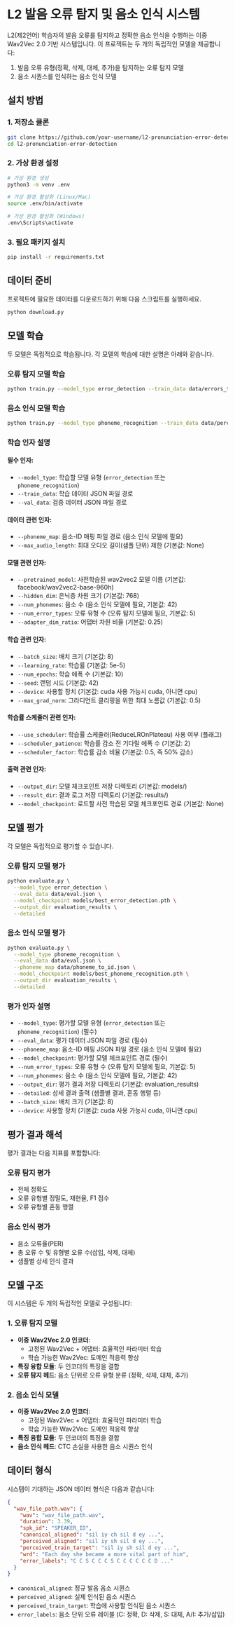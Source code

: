 # L2 발음 오류 탐지 및 음소 인식 시스템

L2(제2언어) 학습자의 발음 오류를 탐지하고 정확한 음소 인식을 수행하는 이중 Wav2Vec 2.0 기반 시스템입니다. 
이 프로젝트는 두 개의 독립적인 모델을 제공합니다:
1. 발음 오류 유형(정확, 삭제, 대체, 추가)을 탐지하는 오류 탐지 모델
2. 음소 시퀀스를 인식하는 음소 인식 모델

## 설치 방법

### 1. 저장소 클론
```bash
git clone https://github.com/your-username/l2-pronunciation-error-detection.git
cd l2-pronunciation-error-detection
```

### 2. 가상 환경 설정
```bash
# 가상 환경 생성
python3 -m venv .env

# 가상 환경 활성화 (Linux/Mac)
source .env/bin/activate

# 가상 환경 활성화 (Windows)
.env\Scripts\activate
```

### 3. 필요 패키지 설치
```bash
pip install -r requirements.txt
```

## 데이터 준비

프로젝트에 필요한 데이터를 다운로드하기 위해 다음 스크립트를 실행하세요.

```bash
python download.py
```

## 모델 학습

두 모델은 독립적으로 학습됩니다. 각 모델의 학습에 대한 설명은 아래와 같습니다.

### 오류 탐지 모델 학습

```bash
python train.py --model_type error_detection --train_data data/errors_train.json --val_data data/errors_val.json --num_epochs 100 --batch_size 32 --learning_rate 4e-4 --use_scheduler
```

### 음소 인식 모델 학습

```bash
python train.py --model_type phoneme_recognition --train_data data/perceived_train.json --val_data data/perceived_val.json --phoneme_map data/phoneme_to_id.json --num_epochs 100 --batch_size 32 --learning_rate 4e-4 --use_scheduler
```

### 학습 인자 설명

#### 필수 인자:
- `--model_type`: 학습할 모델 유형 (`error_detection` 또는 `phoneme_recognition`)
- `--train_data`: 학습 데이터 JSON 파일 경로
- `--val_data`: 검증 데이터 JSON 파일 경로

#### 데이터 관련 인자:
- `--phoneme_map`: 음소-ID 매핑 파일 경로 (음소 인식 모델에 필요)
- `--max_audio_length`: 최대 오디오 길이(샘플 단위) 제한 (기본값: None)

#### 모델 관련 인자:
- `--pretrained_model`: 사전학습된 wav2vec2 모델 이름 (기본값: facebook/wav2vec2-base-960h)
- `--hidden_dim`: 은닉층 차원 크기 (기본값: 768)
- `--num_phonemes`: 음소 수 (음소 인식 모델에 필요, 기본값: 42)
- `--num_error_types`: 오류 유형 수 (오류 탐지 모델에 필요, 기본값: 5)
- `--adapter_dim_ratio`: 어댑터 차원 비율 (기본값: 0.25)

#### 학습 관련 인자:
- `--batch_size`: 배치 크기 (기본값: 8)
- `--learning_rate`: 학습률 (기본값: 5e-5)
- `--num_epochs`: 학습 에폭 수 (기본값: 10)
- `--seed`: 랜덤 시드 (기본값: 42)
- `--device`: 사용할 장치 (기본값: cuda 사용 가능시 cuda, 아니면 cpu)
- `--max_grad_norm`: 그라디언트 클리핑을 위한 최대 노름값 (기본값: 0.5)

#### 학습률 스케줄러 관련 인자:
- `--use_scheduler`: 학습률 스케줄러(ReduceLROnPlateau) 사용 여부 (플래그)
- `--scheduler_patience`: 학습률 감소 전 기다릴 에폭 수 (기본값: 2)
- `--scheduler_factor`: 학습률 감소 비율 (기본값: 0.5, 즉 50% 감소)

#### 출력 관련 인자:
- `--output_dir`: 모델 체크포인트 저장 디렉토리 (기본값: models/)
- `--result_dir`: 결과 로그 저장 디렉토리 (기본값: results/)
- `--model_checkpoint`: 로드할 사전 학습된 모델 체크포인트 경로 (기본값: None)

## 모델 평가

각 모델은 독립적으로 평가할 수 있습니다.

### 오류 탐지 모델 평가

```bash
python evaluate.py \
  --model_type error_detection \
  --eval_data data/eval.json \
  --model_checkpoint models/best_error_detection.pth \
  --output_dir evaluation_results \
  --detailed
```

### 음소 인식 모델 평가

```bash
python evaluate.py \
  --model_type phoneme_recognition \
  --eval_data data/eval.json \
  --phoneme_map data/phoneme_to_id.json \
  --model_checkpoint models/best_phoneme_recognition.pth \
  --output_dir evaluation_results \
  --detailed
```

### 평가 인자 설명

- `--model_type`: 평가할 모델 유형 (`error_detection` 또는 `phoneme_recognition`) (필수)
- `--eval_data`: 평가 데이터 JSON 파일 경로 (필수)
- `--phoneme_map`: 음소-ID 매핑 JSON 파일 경로 (음소 인식 모델에 필요)
- `--model_checkpoint`: 평가할 모델 체크포인트 경로 (필수)
- `--num_error_types`: 오류 유형 수 (오류 탐지 모델에 필요, 기본값: 5)
- `--num_phonemes`: 음소 수 (음소 인식 모델에 필요, 기본값: 42)
- `--output_dir`: 평가 결과 저장 디렉토리 (기본값: evaluation_results)
- `--detailed`: 상세 결과 출력 (샘플별 결과, 혼동 행렬 등)
- `--batch_size`: 배치 크기 (기본값: 8)
- `--device`: 사용할 장치 (기본값: cuda 사용 가능시 cuda, 아니면 cpu)

## 평가 결과 해석

평가 결과는 다음 지표를 포함합니다:

### 오류 탐지 평가
- 전체 정확도
- 오류 유형별 정밀도, 재현율, F1 점수
- 오류 유형별 혼동 행렬

### 음소 인식 평가
- 음소 오류율(PER)
- 총 오류 수 및 유형별 오류 수(삽입, 삭제, 대체)
- 샘플별 상세 인식 결과

## 모델 구조

이 시스템은 두 개의 독립적인 모델로 구성됩니다:

### 1. 오류 탐지 모델
- **이중 Wav2Vec 2.0 인코더**:
  - 고정된 Wav2Vec + 어댑터: 효율적인 파라미터 학습
  - 학습 가능한 Wav2Vec: 도메인 적응력 향상
- **특징 융합 모듈**: 두 인코더의 특징을 결합
- **오류 탐지 헤드**: 음소 단위로 오류 유형 분류 (정확, 삭제, 대체, 추가)

### 2. 음소 인식 모델
- **이중 Wav2Vec 2.0 인코더**:
  - 고정된 Wav2Vec + 어댑터: 효율적인 파라미터 학습
  - 학습 가능한 Wav2Vec: 도메인 적응력 향상
- **특징 융합 모듈**: 두 인코더의 특징을 결합
- **음소 인식 헤드**: CTC 손실을 사용한 음소 시퀀스 인식

## 데이터 형식

시스템이 기대하는 JSON 데이터 형식은 다음과 같습니다:

```json
{
  "wav_file_path.wav": {
    "wav": "wav_file_path.wav",
    "duration": 3.39,
    "spk_id": "SPEAKER_ID",
    "canonical_aligned": "sil iy ch sil d ey ...",
    "perceived_aligned": "sil iy sh sil d ey ...",
    "perceived_train_target": "sil iy sh sil d ey ...",
    "wrd": "Each day she became a more vital part of him",
    "error_labels": "C C S C C C S C C C C C C D ..."
  }
}
```

- `canonical_aligned`: 정규 발음 음소 시퀀스
- `perceived_aligned`: 실제 인식된 음소 시퀀스
- `perceived_train_target`: 학습에 사용할 인식된 음소 시퀀스
- `error_labels`: 음소 단위 오류 레이블 (C: 정확, D: 삭제, S: 대체, A/I: 추가/삽입)